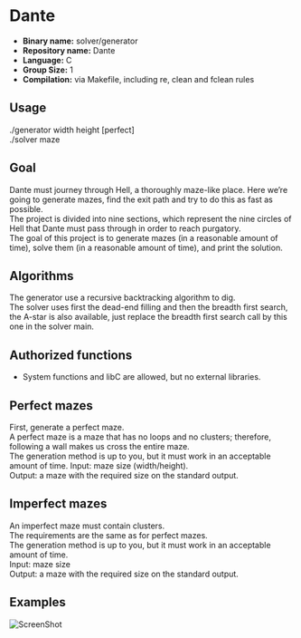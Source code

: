 # Dante

- **Binary name:** solver/generator
- **Repository name:** Dante
- **Language:** C
- **Group Size:** 1
- **Compilation:** via Makefile, including re, clean and fclean rules

## Usage

./generator width height [perfect]  
./solver maze

## Goal

Dante must journey through Hell, a thoroughly maze-like place. Here we’re going to generate mazes, find
the exit path and try to do this as fast as possible.  
The project is divided into nine sections, which represent the nine circles of Hell that Dante must pass
through in order to reach purgatory.  
The goal of this project is to generate mazes (in a reasonable amount of time), solve them (in a reasonable
amount of time), and print the solution.  

## Algorithms

The generator use a recursive backtracking algorithm to dig.  
The solver uses first the dead-end filling and then the breadth first search, the A-star is also available, just replace the breadth first search call by this one in the solver main.

## Authorized functions

- System functions and libC are allowed, but no external libraries.

## Perfect mazes

First, generate a perfect maze.  
A perfect maze is a maze that has no loops and no clusters; therefore, following a wall makes us cross the
entire maze.  
The generation method is up to you, but it must work in an acceptable amount of time.
Input: maze size (width/height).  
Output: a maze with the required size on the standard output.

## Imperfect mazes

An imperfect maze must contain clusters.  
The requirements are the same as for perfect mazes.  
The generation method is up to you, but it must work in an acceptable amount of time.  
Input: maze size  
Output: a maze with the required size on the standard output.  

## Examples

![ScreenShot](https://raw.github.com/L0rentz/Dante/master/examples/example.png)
